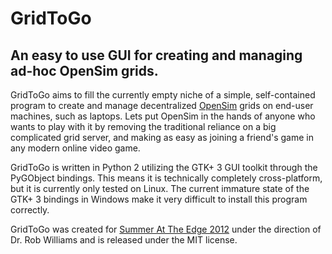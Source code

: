 # GridToGo
## An easy to use GUI for creating and managing ad-hoc OpenSim grids.

GridToGo aims to fill the currently empty niche of a simple, self-contained program to create and manage decentralized [OpenSim](http://opensimulator.org/) grids on end-user machines, such as laptops. Lets put OpenSim in the hands of anyone who wants to play with it by removing the traditional reliance on a big complicated grid server, and making as easy as joining a friend's game in any modern online video game.

GridToGo is written in Python 2 utilizing the GTK+ 3 GUI toolkit through the PyGObject bindings. This means it is technically completely cross-platform, but it is currently only tested on Linux. The current immature state of the GTK+ 3 bindings in Windows make it very difficult to install this program correctly.

GridToGo was created for [Summer At The Edge 2012](http://wbi-icc.com/centers-services/discovery-lab) under the direction of Dr. Rob Williams and is released under the MIT license.
